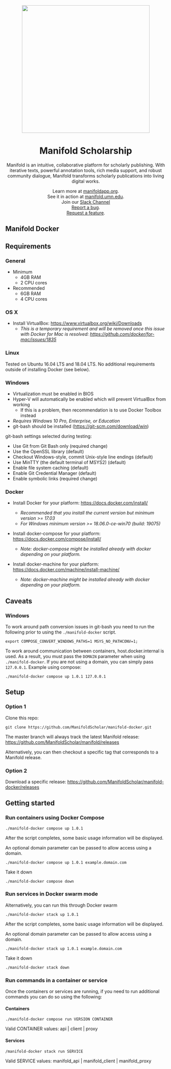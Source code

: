 <div align="center">
    <img src="https://storage.googleapis.com/manifold-assets/readme-art.gif" width="400" /><br />
    <h1>
        Manifold Scholarship
    </h1>
</div>

<p align="center">
    Manifold is an intuitive, collaborative platform for scholarly publishing. With iterative texts, powerful annotation tools, rich media support, and robust community dialogue, Manifold transforms scholarly publications into living digital works. 
</p>

<p align="center">
    Learn more at <a href="https://manifoldapp.org">manifoldapp.org</a>.<br />
    See it in action at <a href="https://manifold.umn.edu">manifold.umn.edu</a>.<br />
    Join our <a href="https://manifold-slackin.herokuapp.com/">Slack Channel</a><br />
    <a href="https://github.com/ManifoldScholar/manifold/issues/new?template=bugs.md">Report a bug</a>.<br />
    <a href="https://github.com/ManifoldScholar/manifold/issues/new?template=features.md">Request a feature</a>.
</p>

## Manifold Docker

## Requirements

### General

* Minimum
    * 4GB RAM
    * 2 CPU cores
* Recommended
    * 6GB RAM
    * 4 CPU cores

### OS X

* Install VirtualBox: https://www.virtualbox.org/wiki/Downloads
     * _This is a temporary requirement and will be removed once this issue with Docker for Mac is resolved:
https://github.com/docker/for-mac/issues/1835_

### Linux

Tested on Ubuntu 16.04 LTS and 18.04 LTS. No additional requirements outside of installing Docker (see below).

### Windows

* Virtualization must be enabled in BIOS
* Hyper-V will automatically be enabled which will prevent VirtualBox from working
    * If this is a problem, then recommendation is to use Docker Toolbox instead
* *Requires Windows 10 Pro, Enterprise, or Education*
* git-bash should be installed (https://git-scm.com/download/win)

git-bash settings selected during testing:
* Use Git from Git Bash only (required change)
* Use the OpenSSL library (default)
* Checkout Windows-style, commit Unix-style line endings (default)
* Use MinTTY (the default terminal of MSYS2) (default)
* Enable file system caching (default)
* Enable Git Credential Manager (default)
* Enable symbolic links (required change)

### Docker
* Install Docker for your platform: https://docs.docker.com/install/
    * _Recommended that you install the current version but minimum version >= 17.03_
    * _For Windows minimum version >= 18.06.0-ce-win70 (build: 19075)_
 
* Install docker-compose for your platform: https://docs.docker.com/compose/install/
    * _Note: docker-compose might be installed already with docker depending on your platform._

* Install docker-machine for your platform: https://docs.docker.com/machine/install-machine/
    * _Note: docker-machine might be installed already with docker depending on your platform._


## Caveats

### Windows 

To work around path conversion issues in git-bash you need to run the following prior to using the `./manifold-docker`
script.

`export COMPOSE_CONVERT_WINDOWS_PATHS=1 MSYS_NO_PATHCONV=1;`

To work around communication between containers, host.docker.internal is used. As a result, you must pass the `DOMAIN`
parameter when using `./manifold-docker`. If you are not using a domain, you can simply pass `127.0.0.1`. Example using
compose:

`./manifold-docker compose up 1.0.1 127.0.0.1`  


## Setup

### Option 1
Clone this repo: 

`git clone https://github.com/ManifoldScholar/manifold-docker.git`

The master branch will always track the latest Manifold release: https://github.com/ManifoldScholar/manifold/releases

Alternatively, you can then checkout a specific tag that corresponds to a Manifold release.

### Option 2

Download a specific release:
https://github.com/ManifoldScholar/manifold-docker/releases


## Getting started

### Run containers using Docker Compose

`./manifold-docker compose up 1.0.1`

After the script completes, some basic usage information will be displayed.

An optional domain parameter can be passed to allow access using a domain.

`./manifold-docker compose up 1.0.1 example.domain.com`

Take it down

`./manifold-docker compose down`

### Run services in Docker swarm mode

Alternatively, you can run this through Docker swarm

`./manifold-docker stack up 1.0.1`

After the script completes, some basic usage information will be displayed.

An optional domain parameter can be passed to allow access using a domain.

`./manifold-docker stack up 1.0.1 example.domain.com`

Take it down

`./manifold-docker stack down`

### Run commands in a container or service

Once the containers or services are running, if you need to run additional commands you can do so using the following:

#### Containers

`./manifold-docker compose run VERSION CONTAINER`

Valid CONTAINER values: api | client | proxy



#### Services

`/manifold-docker stack run SERVICE`

Valid SERVICE values: manifold_api | manifold_client | manifold_proxy
